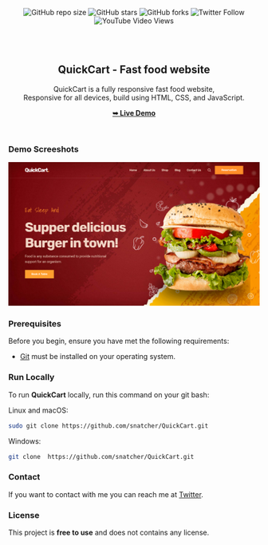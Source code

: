 <div align="center">
  
  ![GitHub repo size](https://github.com/snatcher/QuickCart.git)
  ![GitHub stars](https://github.com/snatcher/QuickCart.git)
  ![GitHub forks](https://github.com/snatcher/QuickCart.git)
  ![Twitter Follow](https://)
  ![YouTube Video Views](https://)

  <br />
  <br />

  <h2 align="center">QuickCart - Fast food website</h2>

  QuickCart is a fully responsive fast food website, <br />Responsive for all devices, build using HTML, CSS, and JavaScript.

  <a href="https://snatcher.github.io/QuickCart/"><strong>➥ Live Demo</strong></a>

</div>

<br />

### Demo Screeshots

![QuickCart Desktop Demo](./readme-images/desktop.png "Desktop Demo")

### Prerequisites

Before you begin, ensure you have met the following requirements:

* [Git](https://git-scm.com/downloads "Download Git") must be installed on your operating system.

### Run Locally

To run **QuickCart** locally, run this command on your git bash:

Linux and macOS:

```bash
sudo git clone https://github.com/snatcher/QuickCart.git
```

Windows:

```bash
git clone  https://github.com/snatcher/QuickCart.git
```

### Contact

If you want to contact with me you can reach me at [Twitter](https://www.twitter.com/snatcher).

### License

This project is **free to use** and does not contains any license.

